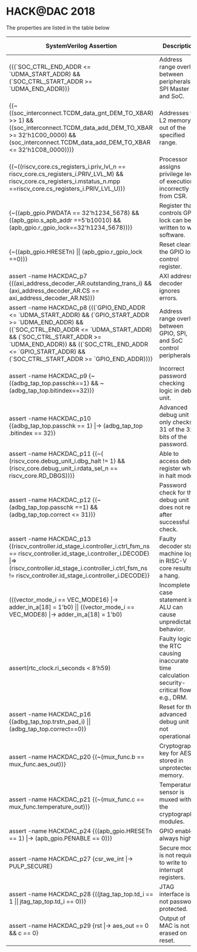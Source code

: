 # HACK@DAC 2018

The properties are listed in the table below

| SystemVerilog Assertion   |      Description      | CWE-ID |
|----------|-------------|------|
|{((\`SOC\_CTRL\_END\_ADDR <= \`UDMA\_START\_ADDR) && (\`SOC\_CTRL\_START\_ADDR >= \`UDMA\_END\_ADDR))}                                                                                                                                                                                     | Address range overlap between peripherals SPI Master and SoC.                                       | 1203 |
| {(~((soc\_interconnect.TCDM\_data\_gnt\_DEM\_TO\_XBAR) >> 1) && ((soc\_interconnect.TCDM\_data\_add\_DEM\_TO\_XBAR >= 32'h1C00\_0000) && (soc\_interconnect.TCDM\_data\_add\_DEM\_TO\_XBAR <= 32'h1C08\_0000)))}<br>                                                                                 | Addresses for L2 memory is out of the specified range.                                              | 1203 |
| {(~((riscv\_core.cs\_registers\_i.priv\_lvl\_n == riscv\_core.cs\_registers\_i.PRIV\_LVL\_M) && riscv\_core.cs\_registers\_i.mstatus\_n.mpp ==riscv\_core.cs\_registers\_i.PRIV\_LVL\_U))}                                                                                                          | Processor assigns privilege level of execution incorrectly from CSR.                                | 1207 | 
| {~((apb\_gpio.PWDATA == 32'h1234\_5678) && ((apb\_gpio.s\_apb\_addr ==5'b10010) && (apb\_gpio.r\_gpio\_lock==32'h1234\_5678)))}<br>                                                                                                                                                       | Register that controls GPIO lock can be written to with software.                                   | 1207 |  
| {~((apb\_gpio.HRESETn) \|\| (apb\_gpio.r\_gpio\_lock ==0))}                                                                                                                                                                                                                           | Reset clears the GPIO lock control register.                                                        | 1206 |
| assert -name HACKDAC\_p7 {((axi\_address\_decoder\_AR.outstanding\_trans\_i) && (axi\_address\_decoder\_AR.CS == axi\_address\_decoder\_AR.NS))}                                                                                                                                                                     | AXI address decoder ignores errors.                                                                 | 20                                                                                                                       |
| assert -name HACKDAC\_p8 {((\`GPIO\_END\_ADDR <= \`UDMA\_START\_ADDR) && (\`GPIO\_START\_ADDR >= \`UDMA\_END\_ADDR) && ((\`SOC\_CTRL\_END\_ADDR <= \`UDMA\_START\_ADDR) && (\`SOC\_CTRL\_START\_ADDR >= \`UDMA\_END\_ADDR)) && ((\`SOC\_CTRL\_END\_ADDR <= \`GPIO\_START\_ADDR) && (\`SOC\_CTRL\_START\_ADDR >= \`GPIO\_END\_ADDR)))} | Address range overlap between GPIO, SPI, and SoC control peripherals.                               | 1203 |
| assert -name HACKDAC\_p9 {~((adbg\_tap\_top.passchk==1) && ~(adbg\_tap\_top.bitindex==32))}                                                                                                                                                                                                                   | Incorrect password checking logic in debug unit.                                                    | 1221                                                                                                                     |
| assert -name HACKDAC\_p10 {(adbg\_tap\_top.passchk == 1) \|-> (adbg\_tap\_top .bitindex == 32)}                                                                                                                                                                                                               | Advanced debug unit only checks 31 of the 32 bits of the password.                                  | 1298                                                                                                                     |
| assert -name HACKDAC\_p11 {(~( (riscv\_core.debug\_unit\_i.dbg\_halt != 1) && (riscv\_core.debug\_unit\_i.rdata\_sel\_n == riscv\_core.RD\_DBGS)))}<br>                                                                                                                                                              | Able to access debug register when in halt mode.                                                    | 1298                                                                                                                     |
| assert -name HACKDAC\_p12 {(~(adbg\_tap\_top.passchk ==1) && (adbg\_tap\_top.correct <= 31))}                                                                                                                                                                                                                 | Password check for the debug unit does not reset after successful check.                            | 1329                                                                                                                         |
| assert -name HACKDAC\_p13 {(riscv\_controller.id\_stage\_i.controller\_i.ctrl\_fsm\_ns == riscv\_controller.id\_stage\_i.controller\_i.DECODE) \|=> (riscv\_controller.id\_stage\_i.controller\_i.ctrl\_fsm\_ns != riscv\_controller.id\_stage\_i.controller\_i.DECODE)}                                                      | Faulty decoder state machine logic in RISC-V core results in a hang.                                | 1245                                                                                                                     |
| (((vector\_mode\_i == VEC\_MODE16) \|-> adder\_in\_a[18] = 1'b0) \|\| ((vector\_mode\_i == VEC\_MODE8) \|-> adder\_in\_a[18] = 1'b0)                                                                                                                                                                                                                                                                                                          | Incomplete case statement in ALU can cause unpredictable behavior.                                  | 1245                                                                                                                     |
|      assert(rtc\_clock.ri\_seconds < 8’h59)                                                                                                                                                                                                                                   | Faulty logic in the RTC causing inaccurate time calculation for security-critical flows, e.g., DRM. | 1247                                                                                                                     |
| assert -name HACKDAC\_p16 {(adbg\_tap\_top.trstn\_pad\_i) \|\| (adbg\_tap\_top.correct==0)}                                                                                                                                                                                                                     | Reset for the advanced debug unit not operational.                                                  | 1419                                                                                                                     |
| assert -name HACKDAC\_p20 {(~(mux\_func.b == mux\_func.aes\_out))}<br>                                                                                                                                                                                                                                       | Cryptographic key for AES stored in unprotected memory.                                             | 1220                                                                                                                         |
| assert -name HACKDAC\_p21 {(~(mux\_func.c == mux\_func.temperature\_out))}                                                                                                                                                                                                                                   | Temperature sensor is muxed with the cryptography modules.                                          | 1240                                                                                                                         |
| assert -name HACKDAC\_p24 {((apb\_gpio.HRESETn == 1) \|-> (apb\_gpio.PENABLE == 0))}<br>                                                                                                                                                                                                                    | GPIO enable always high.                                                                            | 1329                                                                                                                     |
| assert -name HACKDAC\_p27 {csr\_we\_int \|-> PULP\_SECURE}                                                                                                                                                                                                                                                   | Secure mode is not required to write to interrupt registers.                                        | 1220                                                                                                                         |
| assert -name HACKDAC\_p28 {((jtag\_tap\_top.td\_i == 1 \|\| jtag\_tap\_top.td\_i == 0))}                                                                                                                                                                                                                        | JTAG interface is not password protected.                                                           | 1262                                                                                                                         |
| assert -name HACKDAC\_p29 {rst \|-> aes\_out == 0 && c == 0}                                                                                                                                                                                                                                               | Output of MAC is not erased on reset.                                                               | 325                                                                                                                          |
